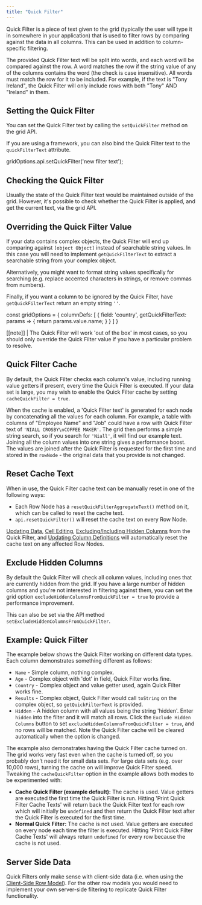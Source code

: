 ```yaml
---
title: "Quick Filter"
---
```


Quick Filter is a piece of text given to the grid (typically the user will type it in somewhere in your application) that is used to filter rows by comparing against the data in all columns. This can be used in addition to column-specific filtering.

The provided Quick Filter text will be split into words, and each word will be compared against the row. A word matches the row if the string value of any of the columns contains the word (the check is case insensitive). All words must match the row for it to be included. For example, if the text is "Tony Ireland", the Quick Filter will only include rows with both "Tony" AND "Ireland" in them.

## Setting the Quick Filter

You can set the Quick Filter text by calling the `setQuickFilter` method on the grid API.

<api-documentation source='grid-api/api.json' section='filter' names='["setQuickFilter"]'></api-documentation>

If you are using a framework, you can also bind the Quick Filter text to the `quickFilterText` attribute.

<api-documentation source='grid-options/properties.json' section='filter' names='["quickFilterText"]'></api-documentation>

<snippet>
gridOptions.api.setQuickFilter('new filter text');
</snippet>

## Checking the Quick Filter

Usually the state of the Quick Filter text would be maintained outside of the grid. However, it's possible to check whether the Quick Filter is applied, and get the current text, via the grid API.

<api-documentation source='grid-api/api.json' section='filter' names='["isQuickFilterPresent", "getQuickFilter"]'></api-documentation>

## Overriding the Quick Filter Value

If your data contains complex objects, the Quick Filter will end up comparing against `[object Object]` instead of searchable string values. In this case you will need to implement `getQuickFilterText` to extract a searchable string from your complex object. 

Alternatively, you might want to format string values specifically for searching (e.g. replace accented characters in strings, or remove commas from numbers).

Finally, if you want a column to be ignored by the Quick Filter, have `getQuickFilterText` return an empty string `''`.

<api-documentation source='column-properties/properties.json' section='filtering' names='["getQuickFilterText"]'></api-documentation>

<snippet>
const gridOptions = {
    columnDefs: [
        {
            field: 'country',
            getQuickFilterText: params => {
                return params.value.name;
            }
        }
    ]
}
</snippet>


[[note]]
| The Quick Filter will work 'out of the box' in most cases, so you should only override the Quick Filter value if you have a particular problem to resolve.

## Quick Filter Cache

By default, the Quick Filter checks each column's value, including running value getters if present, every time the Quick Filter is executed. If your data set is large, you may wish to enable the Quick Filter cache by setting `cacheQuickFilter = true`.

<api-documentation source='grid-options/properties.json' section='filter' names='["cacheQuickFilter"]'></api-documentation>

When the cache is enabled, a 'Quick Filter text' is generated for each node by concatenating all the values for each column. For example, a table with columns of "Employee Name" and "Job" could have a row with Quick Filter text of `'NIALL CROSBY\nCOFFEE MAKER'`. The grid then performs a simple string search, so if you search for `'Niall'`, it will find our example text. Joining all the column values into one string gives a performance boost. The values are joined after the Quick Filter is requested for the first time and stored in the `rowNode` - the original data that you provide is not changed.

## Reset Cache Text

When in use, the Quick Filter cache text can be manually reset in one of the following ways:

- Each Row Node has a `resetQuickFilterAggregateText()` method on it, which can be called to reset the cache text.
- `api.resetQuickFilter()` will reset the cache text on every Row Node.

[Updating Data](/data-update/), [Cell Editing](/cell-editing/), [Excluding/Including Hidden Columns](#exclude-hidden-columns) from the Quick Filter, and [Updating Column Definitions](/column-updating-definitions/) will automatically reset the cache text on any affected Row Nodes.

## Exclude Hidden Columns

By default the Quick Filter will check all column values, including ones that are currently hidden from the grid. If you have a large number of hidden columns and you're not interested in filtering against them, you can set the grid option `excludeHiddenColumnsFromQuickFilter = true` to provide a performance improvement.

This can also be set via the API method `setExcludeHiddenColumnsFromQuickFilter`.

<api-documentation source='grid-options/properties.json' section='filter' names='["excludeHiddenColumnsFromQuickFilter"]'></api-documentation>

<api-documentation source='grid-api/api.json' section='filter' names='["setExcludeHiddenColumnsFromQuickFilter"]'></api-documentation>

## Example: Quick Filter

The example below shows the Quick Filter working on different data types. Each column demonstrates something different as follows:

- `Name` - Simple column, nothing complex.
- `Age` - Complex object with 'dot' in field, Quick Filter works fine.
- `Country` - Complex object and value getter used, again Quick Filter works fine.
- `Results` - Complex object, Quick Filter would call `toString` on the complex object, so `getQuickFilterText` is provided.
- `Hidden` - A hidden column with all values being the string 'hidden'. Enter `hidden` into the filter and it will match all rows. Click the `Exclude Hidden Columns` button to set `excludeHiddenColumnsFromQuickFilter = true`, and no rows will be matched. Note the Quick Filter cache will be cleared automatically when the option is changed.

The example also demonstrates having the Quick Filter cache turned on. The grid works very fast even when the cache is turned off, so you probably don't need it for small data sets. For large data sets (e.g. over 10,000 rows), turning the cache on will improve Quick Filter speed. Tweaking the `cacheQuickFilter` option in the example allows both modes to be experimented with:

- **Cache Quick Filter (example default):** The cache is used. Value getters are executed the first time the Quick Filter is run. Hitting 'Print Quick Filter Cache Texts' will return back the Quick Filter text for each row which will initially be `undefined` and then return the Quick Filter text after the Quick Filter is executed for the first time.
- **Normal Quick Filter:** The cache is not used. Value getters are executed on every node each time the filter is executed. Hitting 'Print Quick Filter Cache Texts' will always return `undefined` for every row because the cache is not used.

<grid-example title='Quick Filter' name='quick-filter' type='generated' options='{ "exampleHeight": 580 }'></grid-example>

## Server Side Data

Quick Filters only make sense with client-side data (i.e. when using the [Client-Side Row Model](/client-side-model/)). For the other row models you would need to implement your own server-side filtering to replicate Quick Filter functionality.

